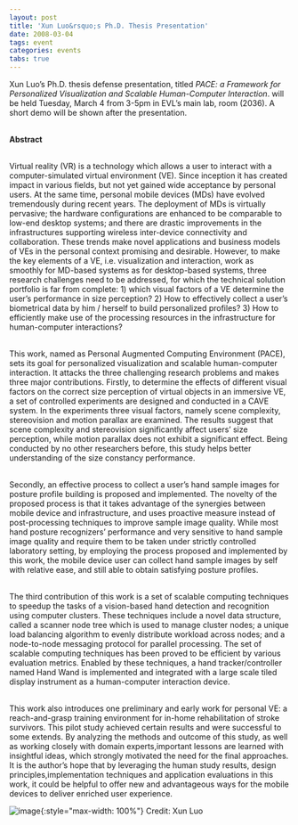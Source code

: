 ```yaml
---
layout: post
title: 'Xun Luo&rsquo;s Ph.D. Thesis Presentation'
date: 2008-03-04
tags: event
categories: events
tabs: true
---
```


Xun Luo&rsquo;s Ph.D. thesis defense presentation, titled <em>PACE: a Framework for Personalized Visualization and Scalable Human-Computer Interaction</em>. will be held Tuesday, March 4 from 3-5pm in EVL&rsquo;s main lab, room (2036). A short demo will be shown after the presentation.<br><br>

<strong>Abstract</strong><br><br>

Virtual reality (VR) is a technology which allows a user to interact with a computer-simulated virtual environment (VE). Since inception it has created impact in various fields, but not yet gained wide acceptance by personal users. At the same time, personal mobile devices (MDs) have evolved tremendously during recent years. The deployment of MDs is virtually pervasive; the hardware configurations are enhanced to be comparable to low-end desktop systems; and there are drastic improvements in the infrastructures supporting wireless inter-device connectivity and collaboration. These trends make novel applications and business models of VEs in the personal context promising and desirable. However, to make the key elements of a VE, i.e. visualization and interaction, work as smoothly for MD-based systems as for desktop-based systems, three research challenges need to be addressed, for which the technical solution portfolio is far from complete: 1) which visual factors of a VE determine the user&rsquo;s performance in size perception? 2) How to effectively collect a user&rsquo;s biometrical data by him / herself to build personalized profiles? 3) How to efficiently make use of the processing resources in the infrastructure for human-computer interactions?<br><br>

This work, named as Personal Augmented Computing Environment (PACE), sets its goal for personalized visualization and scalable human-computer interaction. It attacks the three challenging research problems and makes three major contributions. Firstly, to determine the effects of different visual factors on the correct size perception of virtual objects in an immersive VE, a set of controlled experiments are designed and conducted in a CAVE system. In the experiments three visual factors, namely scene complexity, stereovision and motion parallax are examined. The results suggest that scene complexity and stereovision significantly affect users&rsquo; size perception, while motion parallax does not exhibit a significant effect. Being conducted by no other researchers before, this study helps better understanding of the size constancy performance.<br><br>

Secondly, an effective process to collect a user&rsquo;s hand sample images for posture profile building is proposed and implemented. The novelty of the proposed process is that it takes advantage of the synergies between mobile device and infrastructure, and uses proactive measure instead of post-processing techniques to improve sample image quality. While most hand posture recognizers&rsquo; performance and very sensitive to hand sample image quality and require them to be taken under strictly controlled laboratory setting, by employing the process proposed and implemented by this work, the mobile device user can collect hand sample images by self with relative ease, and still able to obtain satisfying posture profiles.<br><br>

The third contribution of this work is a set of scalable computing techniques to speedup the tasks of a vision-based hand detection and recognition using computer clusters. These techniques include a novel data structure, called a scanner node tree which is used to manage cluster nodes; a unique load balancing algorithm to evenly distribute workload across nodes; and a node-to-node messaging protocol for parallel processing. The set of scalable computing techniques has been proved to be efficient by various evaluation metrics. Enabled by these techniques, a hand tracker/controller named Hand Wand is implemented and integrated with a large scale tiled display instrument as a human-computer interaction device.<br><br>

This work also introduces one preliminary and early work for personal VE: a reach-and-grasp training environment for in-home rehabilitation of stroke survivors. This pilot study achieved certain results and were successful to some extends. By analyzing the methods and outcome of this study, as well as working closely with domain experts,important lessons are learned with insightful ideas, which strongly motivated the need for the final approaches. It is the author&rsquo;s hope that by leveraging the human study results, design principles,implementation techniques and application evaluations in this work, it could be helpful to offer new and advantageous ways for the mobile devices to deliver enriched user experience.

![image](https://www.evl.uic.edu/output/originals/xunluo_5.jpg-srcw.jpg){:style="max-width: 100%"}
Credit: Xun Luo

